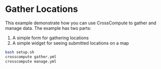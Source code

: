 # Gather Locations

This example demonstrate how you can use CrossCompute to gather and manage data. The example has two parts:

1. A simple form for gathering locations
2. A simple widget for seeing submitted locations on a map

```bash
bash setup.sh
crosscompute gather.yml
crosscompute manage.yml
```
